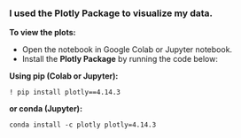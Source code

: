 ### I used the **Plotly Package** to visualize my data.

**To view the plots:**

- Open the notebook in Google Colab or Jupyter notebook.
- Install the **Plotly Package** by running the code below:

**Using pip (Colab or Jupyter):**

`! pip install plotly==4.14.3 `

**or conda (Jupyter):**

`conda install -c plotly plotly=4.14.3`

